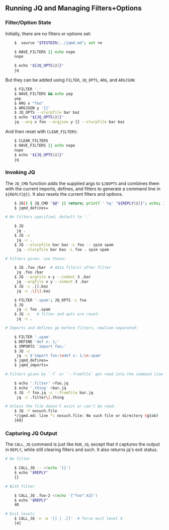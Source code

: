 ## Running JQ and Managing Filters+Options

### Filter/Option State

Initially, there are no filters or options set:

````sh
    $  source "$TESTDIR/../jqmd.md"; set +e

    $ HAVE_FILTERS || echo nope
    nope

    $ echo "${JQ_OPTS[@]}"
    jq
````

But they can be added using `FILTER`, `JQ_OPTS`, `ARG`, and `ARGJSON`:

````sh
    $ FILTER '.'
    $ HAVE_FILTERS && echo yep
    yep
    $ ARG x "foo"
    $ ARGJSON y '{}'
    $ JQ_OPTS --slurpfile bar baz
    $ echo "${JQ_OPTS[@]}"
    jq --arg x foo --argjson y {} --slurpfile bar baz
````

And then reset with `CLEAR_FILTERS`:

````sh
    $ CLEAR_FILTERS
    $ HAVE_FILTERS || echo nope
    nope
    $ echo "${JQ_OPTS[@]}"
    jq
````

### Invoking JQ

The `JQ_CMD` function adds the supplied args to `$JQOPTS` and combines them with the current imports, defines, and filters to generate a command line in `${REPLY[@]}`.  It also resets the current filters and options.

````sh
    $ JQ() { JQ_CMD "$@" || return; printf ' %q' "${REPLY[@]}"; echo; }
    $ jqmd_defines=

# No filters specified, default to '.'

    $ JQ
     jq .
    $ JQ -c
     jq -c .
    $ JQ --slurpfile bar baz -L foo -- spim spam
     jq --slurpfile bar baz -L foo . spim spam

# Filters given, use those:

    $ JQ .foo /bar  # data file(s) after filter
     jq .foo /bar
    $ JQ --argfile x y --indent 3 .bar
     jq --argfile x y --indent 3 .bar
    $ JQ -c .[].baz
     jq -c .\[\].baz

    $ FILTER '.spam'; JQ_OPTS -L foo
    $ JQ
     jq -L foo .spam
    $ JQ -c   # filter and opts are reset:
     jq -c .

# Imports and defines go before filters, newline-separated:

    $ FILTER '.spam'
    $ DEFINE 'def x: 1;'
    $ IMPORTS 'import foo;'
    $ JQ -c
     jq -c $'import foo;\ndef x: 1;\n.spam'
    $ jqmd_defines=
    $ jqmd_imports=

# Filters given by `-f` or `--fromfile` get read into the command line as part of the filter:

    $ echo '.filter' >foo.jq
    $ echo '.thing' >bar.jq
    $ JQ -f foo.jq -c --fromfile bar.jq
     jq -c .filter\|.thing

# Unless the file doesn't exist or can't be read:
    $ JQ -f nosuch.file
    */jqmd.md: line *: nosuch.file: No such file or directory (glob)
    [69]
````

### Capturing JQ Output

The `CALL_JQ` command is just like `RUN_JQ`, except that it captures the output in `REPLY`, while still clearing filters and such.  It also returns jq's exit status.

````sh
# No filter

    $ CALL_JQ -- <(echo '{}')
    $ echo "$REPLY"
    {}

# With filter

    $ CALL_JQ .foo-2 <(echo '{"foo":42}')
    $ echo "$REPLY"
    40

# Exit levels
    $ CALL_JQ -n -e '[] | .[]'  # force exit level 4
    [4]
````

